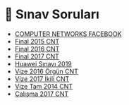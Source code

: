 # 📃 Sınav Soruları

<!--Index-->

- [COMPUTER NETWORKS FACEBOOK](COMPUTER%20NETWORKS%20FACEBOOK.pdf)
- [Final 2015 CNT](Final%202015%20CNT.pdf)
- [Final 2016 CNT](Final%202016%20CNT.pdf)
- [Final 2017 CNT](Final%202017%20CNT.pdf)
- [Huawei Sınavı 2019](Huawei%20S%C4%B1nav%C4%B1%202019.pdf)
- [Vize 2016 Örgün CNT](Vize%202016%20%C3%96rg%C3%BCn%20CNT.pdf)
- [Vize 2017 İkili CNT](Vize%202017%20%C4%B0kili%20CNT.pdf)
- [Vize Tam 2014 CNT](Vize%20Tam%202014%20CNT.pdf)
- [Çalışma 2017 CNT](%C3%87al%C4%B1%C5%9Fma%202017%20CNT.pdf)

<!--Index-->
